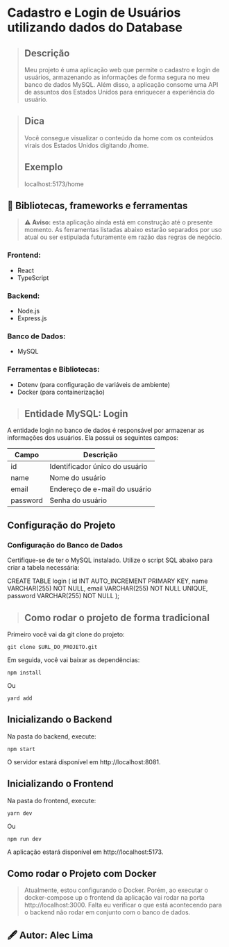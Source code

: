 # Cadastro e Login de Usuários utilizando dados do Database

> ## Descrição
>
> Meu projeto é uma aplicação web que permite o cadastro e login de usuários, armazenando as informações de forma segura no meu banco de dados MySQL. Além disso, a aplicação consome uma API de assuntos dos Estados Unidos para enriquecer a experiência do usuário.

> ## Dica
> Você consegue visualizar o conteúdo da home com os conteúdos virais dos Estados Unidos digitando /home.
> ## Exemplo
> localhost:5173/home

## 🧰 Bibliotecas, frameworks e ferramentas

> **⚠️ Aviso:** esta aplicação ainda está em construção até o presente momento. As ferramentas listadas abaixo estarão separados por uso atual ou ser estipulada futuramente em razão das regras de negócio.

### Frontend:

- React
- TypeScript

### Backend:

- Node.js
- Express.js

### Banco de Dados:

- MySQL

### Ferramentas e Bibliotecas:

- Dotenv (para configuração de variáveis de ambiente)
- Docker (para containerização)


> ## Entidade MySQL: Login
A entidade login no banco de dados é responsável por armazenar as informações dos usuários. Ela possui os seguintes campos:

| Campo    | Descrição                             |
|----------|---------------------------------------|
| id       | Identificador único do usuário        |
| name     | Nome do usuário                       |
| email    | Endereço de e-mail do usuário         |
| password | Senha do usuário                      |


## Configuração do Projeto
### Configuração do Banco de Dados
Certifique-se de ter o MySQL instalado. Utilize o script SQL abaixo para criar a tabela necessária:

CREATE TABLE login (
    id INT AUTO_INCREMENT PRIMARY KEY,
    name VARCHAR(255) NOT NULL,
    email VARCHAR(255) NOT NULL UNIQUE,
    password VARCHAR(255) NOT NULL
);


> ## Como rodar o projeto de forma tradicional

Primeiro você vai da git clone do projeto:

```
git clone $URL_DO_PROJETO.git
```

Em seguida, você vai baixar as dependências:

```
npm install  
```

Ou

```
yard add
```

## Inicializando o Backend

Na pasta do backend, execute:

```
npm start
```

O servidor estará disponível em http://localhost:8081.

## Inicializando o Frontend
Na pasta do frontend, execute:

```
yarn dev
```
Ou
```
npm run dev
```
A aplicação estará disponível em http://localhost:5173.


## Como rodar o Projeto com Docker 
> Atualmente, estou configurando o Docker. Porém, ao executar o docker-compose up o frontend da aplicação vai rodar na porta http://localhost:3000. Falta eu verificar o que está acontecendo para o backend não rodar em conjunto com o banco de dados.


## 🖋️ Autor: Alec Lima